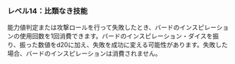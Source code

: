 ### レベル14：比類なき技能

能力値判定または攻撃ロールを行って失敗したとき、バードのインスピレーションの使用回数を1回消費できます。バードのインスピレーション・ダイスを振り、振った数値をd20に加え、失敗を成功に変える可能性があります。失敗した場合、バードのインスピレーションは消費されません。